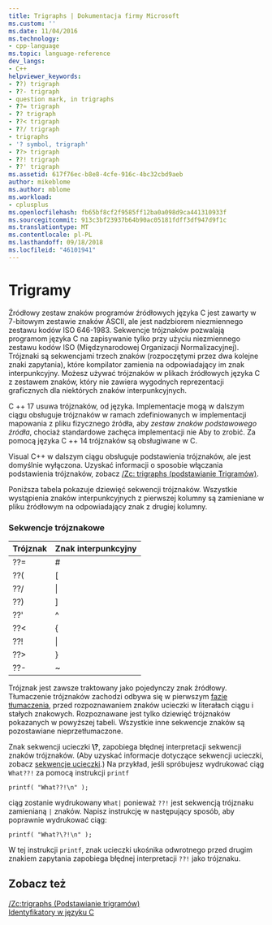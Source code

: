 ```yaml
---
title: Trigraphs | Dokumentacja firmy Microsoft
ms.custom: ''
ms.date: 11/04/2016
ms.technology:
- cpp-language
ms.topic: language-reference
dev_langs:
- C++
helpviewer_keywords:
- ??) trigraph
- ??- trigraph
- question mark, in trigraphs
- ??= trigraph
- ?? trigraph
- ??< trigraph
- ??/ trigraph
- trigraphs
- '? symbol, trigraph'
- ??> trigraph
- ??! trigraph
- ??' trigraph
ms.assetid: 617f76ec-b8e8-4cfe-916c-4bc32cbd9aeb
author: mikeblome
ms.author: mblome
ms.workload:
- cplusplus
ms.openlocfilehash: fb65bf8cf2f9585ff12ba0a098d9ca441310933f
ms.sourcegitcommit: 913c3bf23937b64b90ac05181fdff3df947d9f1c
ms.translationtype: MT
ms.contentlocale: pl-PL
ms.lasthandoff: 09/18/2018
ms.locfileid: "46101941"
---
```

# <a name="trigraphs"></a>Trigramy

Źródłowy zestaw znaków programów źródłowych języka C jest zawarty w 7-bitowym zestawie znaków ASCII, ale jest nadzbiorem niezmiennego zestawu kodów ISO 646-1983. Sekwencje trójznaków pozwalają programom języka C na zapisywanie tylko przy użyciu niezmiennego zestawu kodów ISO (Międzynarodowej Organizacji Normalizacyjnej). Trójznaki są sekwencjami trzech znaków (rozpoczętymi przez dwa kolejne znaki zapytania), które kompilator zamienia na odpowiadający im znak interpunkcyjny. Możesz używać trójznaków w plikach źródłowych języka C z zestawem znaków, który nie zawiera wygodnych reprezentacji graficznych dla niektórych znaków interpunkcyjnych.

C ++ 17 usuwa trójznaków, od języka. Implementacje mogą w dalszym ciągu obsługuje trójznaków w ramach zdefiniowanych w implementacji mapowania z pliku fizycznego źródła, aby *zestaw znaków podstawowego źródła*, chociaż standardowe zachęca implementacji nie Aby to zrobić. Za pomocą języka C ++ 14 trójznaków są obsługiwane w C.

Visual C++ w dalszym ciągu obsługuje podstawienia trójznaków, ale jest domyślnie wyłączona. Uzyskać informacji o sposobie włączania podstawienia trójznaków, zobacz [/Zc: trigraphs (podstawianie Trigramów)](../build/reference/zc-trigraphs-trigraphs-substitution.md).

Poniższa tabela pokazuje dziewięć sekwencji trójznaków. Wszystkie wystąpienia znaków interpunkcyjnych z pierwszej kolumny są zamieniane w pliku źródłowym na odpowiadający znak z drugiej kolumny.

### <a name="trigraph-sequences"></a>Sekwencje trójznakowe

|Trójznak|Znak interpunkcyjny|
|--------------|---------------------------|
|??=|#|
|??(|[|
|??/|\|
|??)|]|
|??'|^|
|??\<|{|
|??!|&#124;|
|??>|}|
|??-|~|

Trójznak jest zawsze traktowany jako pojedynczy znak źródłowy. Tłumaczenie trójznaków zachodzi odbywa się w pierwszym [fazie tłumaczenia](../preprocessor/phases-of-translation.md), przed rozpoznawaniem znaków ucieczki w literałach ciągu i stałych znakowych. Rozpoznawane jest tylko dziewięć trójznaków pokazanych w powyższej tabeli. Wszystkie inne sekwencje znaków są pozostawiane nieprzetłumaczone.

Znak sekwencji ucieczki  **\\?**, zapobiega błędnej interpretacji sekwencji znaków trójznaków. (Aby uzyskać informacje dotyczące sekwencji ucieczki, zobacz [sekwencje ucieczki](../c-language/escape-sequences.md).) Na przykład, jeśli spróbujesz wydrukować ciąg `What??!` za pomocą instrukcji `printf`

```
printf( "What??!\n" );
```

ciąg zostanie wydrukowany `What|` ponieważ `??!` jest sekwencją trójznaku zamienianą `|` znaków. Napisz instrukcję w następujący sposób, aby poprawnie wydrukować ciąg:

```
printf( "What?\?!\n" );
```

W tej instrukcji `printf`, znak ucieczki ukośnika odwrotnego przed drugim znakiem zapytania zapobiega błędnej interpretacji `??!` jako trójznaku.

## <a name="see-also"></a>Zobacz też

[/Zc:trigraphs (Podstawianie trigramów)](../build/reference/zc-trigraphs-trigraphs-substitution.md)<br/>
[Identyfikatory w języku C](../c-language/c-identifiers.md)